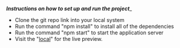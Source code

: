 ___Instructions on how to set up and run the project____

 * Clone the git repo link into your local system
 * Run the command "npm install" to install all of the dependencies
 * Run the command "npm start" to start the application server
 * Visit the "[local](http://localhost:5173/)" for the live preview.
